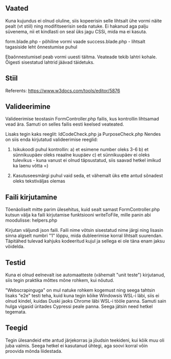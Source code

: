 ## Vaated

Kuna kujundus ei olnud oluline, siis kopeerisin selle lihtsalt ühe vormi näite pealt (vt stiil) ning modifitseerisin seda natuke.
Ei hakanud aga palju süvenema, nii et kindlasti on seal üks jagu CSSi, mida ma ei kasuta.

form.blade.php - põhiline vormi vaade
success.blade.php - lihtsalt tagasiside leht õnnestumise puhul

Ebaõnnestumisel peab vormi uuesti täitma. Veateade tekib lahtri kohale. Õigesti sisestatud lahtrid jäävad täidetuks.

## Stiil

Referents: https://www.w3docs.com/tools/editor/5876

## Valideerimine

Valideerimise teostasin FormController.php failis, kus kontrollin lihtsamad vead ära. Samuti on selles failis eesti keelsed veateated.

Lisaks tegin kaks reeglit: IdCodeCheck.php ja PurposeCheck.php
Nendes on siis enda kirjutatud valideerimise reeglid:

1. Isikukoodi puhul kontrollin:
   a) et esimene number oleks 3-6
   b) et sünnikuupäev oleks reaalne kuupäev
   c) et sünnikuupäev ei oleks tulevikus - kuna vanust ei olnud täpsustatud, siis saavad hetkel imikud ka laenu võtta =)

2. Kasutuseesmärgi puhul vaid seda, et vähemalt üks ette antud sõnadest oleks tekstiväljas olemas

## Faili kirjutamine

Tõenäoliselt mitte parim ülesehitus, kuid sealt samast FormController.php kutsun välja ka faili kirjutamise funktsiooni writeToFile, mille panin abi moodulisse: helpers.php

Kirjutan väljundi json faili. Faili nime võtsin sisestatud nime järgi ning lisasin sinna algselt numbri "1" lõppu, mida dubleerimise korral lihtsalt suurendan. Täpitähed tulevad kahjuks kodeeritud kujul ja sellega ei ole täna enam jaksu võidelda.

## Testid

Kuna ei olnud eelnevalt ise automaatteste (vähemalt "unit teste") kirjutanud, siis tegin praktika mõttes mõne rohkem, kui nõutud.

"Webscrapinguga" on mul natuke rohkem kogemust ning seega tahtsin lisaks "e2e" testi teha, kuid kuna tegin kõike Windowsis WSL-i läbi, siis ei olnud kindel, kuidas Duski jaoks Chrome läbi WSL-i tööle panna. Samuti sain hulga vigasid üritades Cypressi peale panna. Seega jätsin need hetkel tegemata.

## Teegid

Tegin ülesandeid ette antud järjekorras ja jõudsin teekideni, kui kõik muu oli juba valmis. Seega hetkel ei kasutanud ühtegi, aga soovi korral võin proovida mõnda liidestada.

